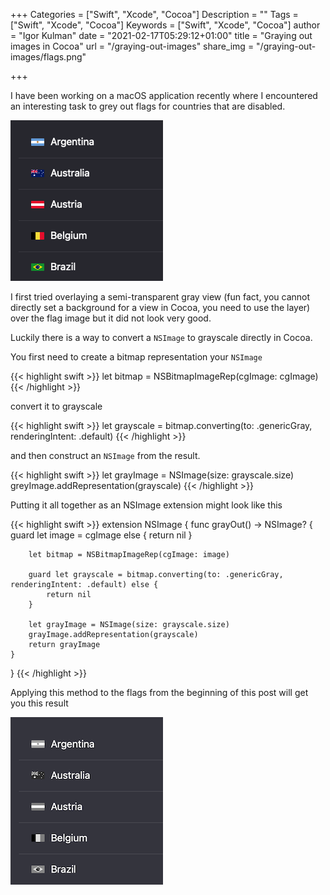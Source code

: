+++
Categories = ["Swift", "Xcode", "Cocoa"]
Description = ""
Tags = ["Swift", "Xcode", "Cocoa"]
Keywords = ["Swift", "Xcode", "Cocoa"]
author = "Igor Kulman"
date = "2021-02-17T05:29:12+01:00"
title = "Graying out images in Cocoa"
url = "/graying-out-images"
share_img = "/graying-out-images/flags.png"

+++

I have been working on a macOS application recently where I encountered an interesting task to grey out flags for countries that are disabled. 

![Colorful flags](flags-original.png)

I first tried overlaying a semi-transparent gray view (fun fact, you cannot directly set a background for a view in Cocoa, you need to use the layer) over the flag image but it did not look very good.

Luckily there is a way to convert a `NSImage` to grayscale directly in Cocoa.

You first need to create a bitmap representation your `NSImage`

{{< highlight swift >}}
let bitmap = NSBitmapImageRep(cgImage: cgImage)
{{< /highlight >}}

convert it to grayscale

{{< highlight swift >}}
let grayscale = bitmap.converting(to: .genericGray, renderingIntent: .default)
{{< /highlight >}}

and then construct an `NSImage` from the result.

{{< highlight swift >}}
let grayImage = NSImage(size: grayscale.size)
greyImage.addRepresentation(grayscale)
{{< /highlight >}}

Putting it all together as an NSImage extension might look like this

<!--more-->

{{< highlight swift >}}
extension NSImage {
    func grayOut() -> NSImage? {
        guard let image = cgImage else {
            return nil
        }

        let bitmap = NSBitmapImageRep(cgImage: image)

        guard let grayscale = bitmap.converting(to: .genericGray, renderingIntent: .default) else {
            return nil
        }

        let grayImage = NSImage(size: grayscale.size)
        grayImage.addRepresentation(grayscale)
        return grayImage
    }
}
{{< /highlight >}}

Applying this method to the flags from the beginning of this post will get you this result

![Grayed out flags](flags.png)